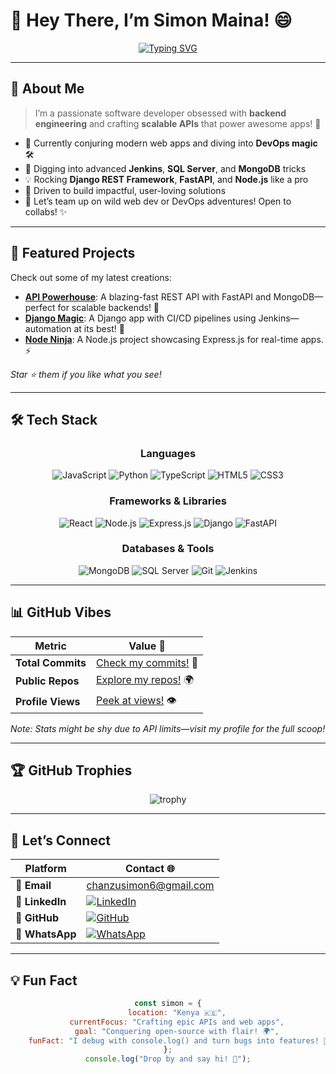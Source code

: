 # 👋 Hey There, I’m Simon Maina! 😄

<div align="center">
  
  [![Typing SVG](https://readme-typing-svg.herokuapp.com?font=Fira+Code&pause=1000&color=FF6B6B¢er=true&vCenter=true&width=435&lines=Software+Dev+from+Kenya;Backend+Wizard+🎩;API+Mastermind;Always+Leveling+Up+💡)](https://git.io/typing-svg)
  
</div>

---

## 🚀 About Me

> I’m a passionate software developer obsessed with **backend engineering** and crafting **scalable APIs** that power awesome apps! 🌟

- 🔭 Currently conjuring modern web apps and diving into **DevOps magic** 🛠️
- 🌱 Digging into advanced **Jenkins**, **SQL Server**, and **MongoDB** tricks
- 💡 Rocking **Django REST Framework**, **FastAPI**, and **Node.js** like a pro
- 🎯 Driven to build impactful, user-loving solutions
- 🤝 Let’s team up on wild web dev or DevOps adventures! Open to collabs! ✨

---

## 🌟 Featured Projects

Check out some of my latest creations:

- **[API Powerhouse](https://github.com/maina2/api-powerhouse)**: A blazing-fast REST API with FastAPI and MongoDB—perfect for scalable backends! 🚀
- **[Django Magic](https://github.com/maina2/django-magic)**: A Django app with CI/CD pipelines using Jenkins—automation at its best! 🐍
- **[Node Ninja](https://github.com/maina2/node-ninja)**: A Node.js project showcasing Express.js for real-time apps. ⚡

*Star ⭐ them if you like what you see!*

---

## 🛠️ Tech Stack

<div align="center">

### Languages
![JavaScript](https://img.shields.io/badge/JavaScript-F7DF1E?style=for-the-badge&logo=javascript&logoColor=black&labelColor=gray)
![Python](https://img.shields.io/badge/Python-3776AB?style=for-the-badge&logo=python&logoColor=white&labelColor=gray)
![TypeScript](https://img.shields.io/badge/TypeScript-007ACC?style=for-the-badge&logo=typescript&logoColor=white&labelColor=gray)
![HTML5](https://img.shields.io/badge/HTML5-E34F26?style=for-the-badge&logo=html5&logoColor=white&labelColor=gray)
![CSS3](https://img.shields.io/badge/CSS3-1572B6?style=for-the-badge&logo=css3&logoColor=white&labelColor=gray)

### Frameworks & Libraries
![React](https://img.shields.io/badge/React-20232A?style=for-the-badge&logo=react&logoColor=61DAFB&labelColor=gray)
![Node.js](https://img.shields.io/badge/Node.js-43853D?style=for-the-badge&logo=node.js&logoColor=white&labelColor=gray)
![Express.js](https://img.shields.io/badge/Express.js-404D59?style=for-the-badge&labelColor=gray)
![Django](https://img.shields.io/badge/Django-092E20?style=for-the-badge&logo=django&logoColor=white&labelColor=gray)
![FastAPI](https://img.shields.io/badge/FastAPI-005571?style=for-the-badge&logo=fastapi&labelColor=gray)

### Databases & Tools
![MongoDB](https://img.shields.io/badge/MongoDB-4EA94B?style=for-the-badge&logo=mongodb&logoColor=white&labelColor=gray)
![SQL Server](https://img.shields.io/badge/Microsoft_SQL_Server-CC2927?style=for-the-badge&logo=microsoft-sql-server&logoColor=white&labelColor=gray)
![Git](https://img.shields.io/badge/Git-F05032?style=for-the-badge&logo=git&logoColor=white&labelColor=gray)
![Jenkins](https://img.shields.io/badge/Jenkins-D24939?style=for-the-badge&logo=jenkins&logoColor=white&labelColor=gray)

</div>

---

## 📊 GitHub Vibes

<div align="center">

| Metric         | Value 🎉       |
|----------------|----------------|
| **Total Commits** | [Check my commits!](https://github.com/maina2) 👀 |
| **Public Repos** | [Explore my repos!](https://github.com/maina2?tab=repositories) 🌍 |
| **Profile Views** | [Peek at views!](https://komarev.com/ghpvc/?username=maina2&color=blueviolet&style=flat-square) 👁️ |

</div>

*Note: Stats might be shy due to API limits—visit my profile for the full scoop!*

---

## 🏆 GitHub Trophies

<div align="center">
  
  ![trophy](https://github-profile-trophy.vercel.app/?username=maina2&theme=dracula&no-frame=true&no-bg=true&margin-w=4&column=3)
  
</div>

---

## 🤝 Let’s Connect

<div align="center">

| Platform | Contact 🌐 |
|----------|------------|
| 📧 **Email** | [chanzusimon6@gmail.com](mailto:chanzusimon6@gmail.com) |
| 💼 **LinkedIn** | [![LinkedIn](https://img.shields.io/badge/LinkedIn-0077B5?style=for-the-badge&logo=linkedin&logoColor=white)](https://linkedin.com/in/YOUR_LINKEDIN) |
| 🐙 **GitHub** | [![GitHub](https://img.shields.io/badge/GitHub-100000?style=for-the-badge&logo=github&logoColor=white)](https://github.com/maina2) |
| 💬 **WhatsApp** | [![WhatsApp](https://img.shields.io/badge/WhatsApp-25D366?style=for-the-badge&logo=whatsapp&logoColor=white)](https://wa.me/717417314) |

</div>

---

## 💡 Fun Fact

<div align="center">

```javascript
const simon = {
    location: "Kenya 🇰🇪",
    currentFocus: "Crafting epic APIs and web apps",
    goal: "Conquering open-source with flair! 🌍",
    funFact: "I debug with console.log() and turn bugs into features! 🐛😂"
};
console.log("Drop by and say hi! 👋");
